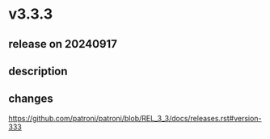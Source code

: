 # v3.3.3

## release on 20240917
## description
## changes
<a href="https://github.com/patroni/patroni/blob/REL_3_3/docs/releases.rst#version-333">https://github.com/patroni/patroni/blob/REL_3_3/docs/releases.rst#version-333</a>

